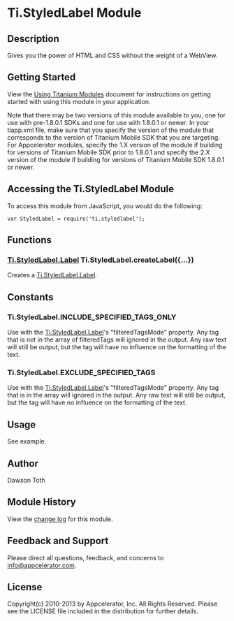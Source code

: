 # Ti.StyledLabel Module

## Description

Gives you the power of HTML and CSS without the weight of a WebView.

## Getting Started

View the [Using Titanium Modules](http://docs.appcelerator.com/titanium/latest/#!/guide/Using_Titanium_Modules) document for instructions on getting
started with using this module in your application.

Note that there may be two versions of this module available to you, one for use with pre-1.8.0.1 SDKs and one for use with 1.8.0.1 or newer.
In your tiapp.xml file, make sure that you specify the version of the module that corresponds to the version of Titanium Mobile SDK that you are targeting.
For Appcelerator modules, specify the 1.X version of the module if building for versions of Titanium Mobile SDK prior to 1.8.0.1 and specify the 2.X version of the module if
building for versions of Titanium Mobile SDK 1.8.0.1 or newer.

## Accessing the Ti.StyledLabel Module

To access this module from JavaScript, you would do the following:

	var StyledLabel = require('ti.styledlabel');

## Functions

### [Ti.StyledLabel.Label][] Ti.StyledLabel.createLabel({...})

Creates a [Ti.StyledLabel.Label][].

## Constants

### Ti.StyledLabel.INCLUDE_SPECIFIED_TAGS_ONLY

Use with the [Ti.StyledLabel.Label][]'s "filteredTagsMode" property. Any tag that is
not in the array of filteredTags will ignored in the output. Any raw text will still
be output, but the tag will have no influence on the formatting of the text.

### Ti.StyledLabel.EXCLUDE_SPECIFIED_TAGS

Use with the [Ti.StyledLabel.Label][]'s "filteredTagsMode" property. Any tag that is
in the array will ignored in the output. Any raw text will still be output, but the tag
will have no influence on the formatting of the text.

## Usage

See example.

## Author

Dawson Toth

## Module History

View the [change log](changelog.html) for this module.

## Feedback and Support

Please direct all questions, feedback, and concerns to [info@appcelerator.com](mailto:info@appcelerator.com?subject=Android%20StyledLabel%20Module).

## License

Copyright(c) 2010-2013 by Appcelerator, Inc. All Rights Reserved. Please see the LICENSE file included in the distribution for further details.

[Ti.StyledLabel.Label]: label.html